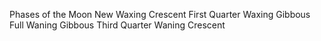 Phases of the Moon
New
Waxing Crescent
First Quarter
Waxing Gibbous
Full
Waning Gibbous
Third Quarter
Waning Crescent
